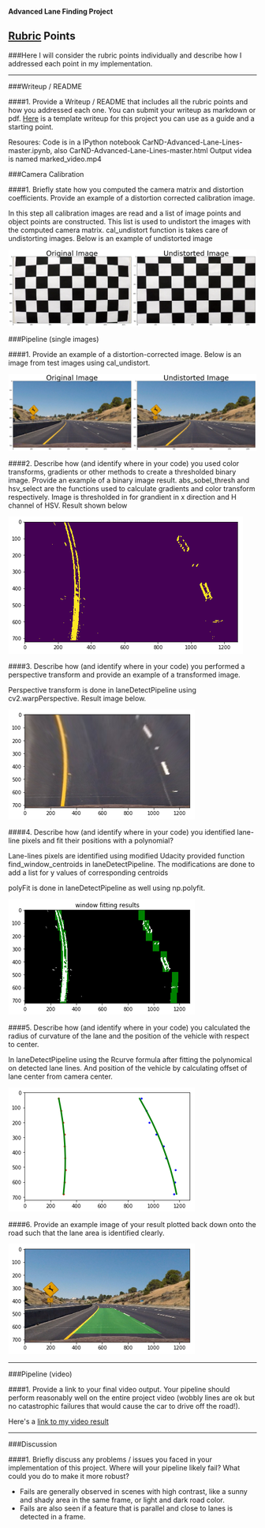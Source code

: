 **Advanced Lane Finding Project**

[//]: # (Image References)

[image1]: ./output_images/undistorted-checkered.png "Undistorted"
[image2]: ./output_images/undistorted.png "Road Transformed"
[image3]: ./output_images/thresholded.png "Binary Example"
[image4]: ./output_images/perspectiveT.png "Warp Example"
[image5]: ./output_images/slidingwindow.png "Fit Visual"
[image6]: ./output_images/polyfit.png "Fit Visual"
[image7]: ./output_images/lanedetected.png "Output"
[video1]: ./marked_video.mp4 "Video"

## [Rubric](https://review.udacity.com/#!/rubrics/571/view) Points
###Here I will consider the rubric points individually and describe how I addressed each point in my implementation.  

---
###Writeup / README

####1. Provide a Writeup / README that includes all the rubric points and how you addressed each one.  You can submit your writeup as markdown or pdf.  [Here](https://github.com/udacity/CarND-Advanced-Lane-Lines/blob/master/writeup_template.md) is a template writeup for this project you can use as a guide and a starting point.  

Resoures:
Code is in a IPython notebook CarND-Advanced-Lane-Lines-master.ipynb, also CarND-Advanced-Lane-Lines-master.html
Output videa is named marked_video.mp4

###Camera Calibration

####1. Briefly state how you computed the camera matrix and distortion coefficients. Provide an example of a distortion corrected calibration image.

In this step all calibration images are read and a list of image points and object points are constructed. This list is used to undistort the images with the computed camera matrix. cal_undistort function is takes care of undistorting images. Below is an example of undistorted image

![alt text][image1]

###Pipeline (single images)

####1. Provide an example of a distortion-corrected image.
Below is an image from test images using cal_undistort.

![alt text][image2]

####2. Describe how (and identify where in your code) you used color transforms, gradients or other methods to create a thresholded binary image.  Provide an example of a binary image result.
abs_sobel_thresh and hsv_select are the functions used to calculate gradients and color transform respectively. Image is thresholded in for grandient in x direction and H channel of HSV. Result shown below

![alt text][image3]

####3. Describe how (and identify where in your code) you performed a perspective transform and provide an example of a transformed image.

Perspective transform is done in laneDetectPipeline using cv2.warpPerspective. Result image below.

![alt text][image4]

####4. Describe how (and identify where in your code) you identified lane-line pixels and fit their positions with a polynomial?

Lane-lines pixels are identified using modified Udacity provided function find_window_centroids in laneDetectPipeline. The modifications are done to add a list for y values of corresponding centroids

polyFit is done in laneDetectPipeline as well using np.polyfit.

![alt text][image5]

####5. Describe how (and identify where in your code) you calculated the radius of curvature of the lane and the position of the vehicle with respect to center.

In laneDetectPipeline using the Rcurve formula after fitting the polynomical on detected lane lines. And position of the vehicle by calculating offset of lane center from camera center.

![alt text][image6]

####6. Provide an example image of your result plotted back down onto the road such that the lane area is identified clearly.

![alt text][image7]

---

###Pipeline (video)

####1. Provide a link to your final video output.  Your pipeline should perform reasonably well on the entire project video (wobbly lines are ok but no catastrophic failures that would cause the car to drive off the road!).

Here's a [link to my video result](./marked_video.mp4)

---

###Discussion

####1. Briefly discuss any problems / issues you faced in your implementation of this project.  Where will your pipeline likely fail?  What could you do to make it more robust?

* Fails are generally observed in scenes with high contrast, like a sunny and shady area in the same frame, or light and dark road color.
* Fails are also seen if a feature that is parallel and close to lanes is detected in a frame.

